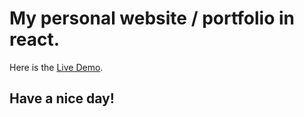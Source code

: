 # My personal website / portfolio in react.

Here is the [Live Demo](https://react-portfolio-ecru-xi.vercel.app/).

## Have a nice day!